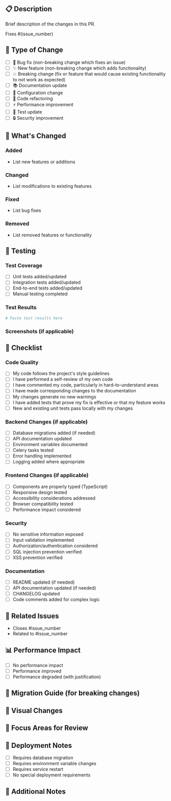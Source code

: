 ## 📋 Description

Brief description of the changes in this PR.

Fixes #(issue_number)

## 🎯 Type of Change

- [ ] 🐛 Bug fix (non-breaking change which fixes an issue)
- [ ] ✨ New feature (non-breaking change which adds functionality)
- [ ] 💥 Breaking change (fix or feature that would cause existing functionality to not work as expected)
- [ ] 📚 Documentation update
- [ ] 🔧 Configuration change
- [ ] 🧹 Code refactoring
- [ ] ⚡ Performance improvement
- [ ] 🧪 Test update
- [ ] 🔒 Security improvement

## 🚀 What's Changed

### Added
- List new features or additions

### Changed
- List modifications to existing features

### Fixed
- List bug fixes

### Removed
- List removed features or functionality

## 🧪 Testing

### Test Coverage
- [ ] Unit tests added/updated
- [ ] Integration tests added/updated
- [ ] End-to-end tests added/updated
- [ ] Manual testing completed

### Test Results
```bash
# Paste test results here
```

### Screenshots (if applicable)
<!-- Add screenshots to help explain your changes -->

## 📝 Checklist

### Code Quality
- [ ] My code follows the project's style guidelines
- [ ] I have performed a self-review of my own code
- [ ] I have commented my code, particularly in hard-to-understand areas
- [ ] I have made corresponding changes to the documentation
- [ ] My changes generate no new warnings
- [ ] I have added tests that prove my fix is effective or that my feature works
- [ ] New and existing unit tests pass locally with my changes

### Backend Changes (if applicable)
- [ ] Database migrations added (if needed)
- [ ] API documentation updated
- [ ] Environment variables documented
- [ ] Celery tasks tested
- [ ] Error handling implemented
- [ ] Logging added where appropriate

### Frontend Changes (if applicable)
- [ ] Components are properly typed (TypeScript)
- [ ] Responsive design tested
- [ ] Accessibility considerations addressed
- [ ] Browser compatibility tested
- [ ] Performance impact considered

### Security
- [ ] No sensitive information exposed
- [ ] Input validation implemented
- [ ] Authorization/authentication considered
- [ ] SQL injection prevention verified
- [ ] XSS prevention verified

### Documentation
- [ ] README updated (if needed)
- [ ] API documentation updated (if needed)
- [ ] CHANGELOG updated
- [ ] Code comments added for complex logic

## 🔗 Related Issues

- Closes #issue_number
- Related to #issue_number

## 📊 Performance Impact

<!-- Describe any performance implications -->
- [ ] No performance impact
- [ ] Performance improved
- [ ] Performance degraded (with justification)

## 🔄 Migration Guide (for breaking changes)

<!-- If this is a breaking change, provide migration instructions -->

## 📸 Visual Changes

<!-- Include before/after screenshots for UI changes -->

## 🎯 Focus Areas for Review

<!-- Highlight specific areas where you'd like focused review -->

## 🚀 Deployment Notes

<!-- Any special deployment considerations -->
- [ ] Requires database migration
- [ ] Requires environment variable changes
- [ ] Requires service restart
- [ ] No special deployment requirements

## 📝 Additional Notes

<!-- Any additional information for reviewers -->
